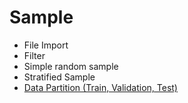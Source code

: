 # Sample
- File Import
- Filter
- Simple random sample
- Stratified Sample
- [Data Partition (Train, Validation, Test)](https://github.com/danielrferreira/pySTETV/tree/main/Sample/Data%20Partition)
